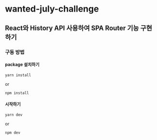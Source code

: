 # wanted-july-challenge

## React와 History API 사용하여 SPA Router 기능 구현하기

### 구동 방법

#### package 설치하기

    yarn install

or

    npm install

#### 시작하기

    yarn dev

or

    npm dev
